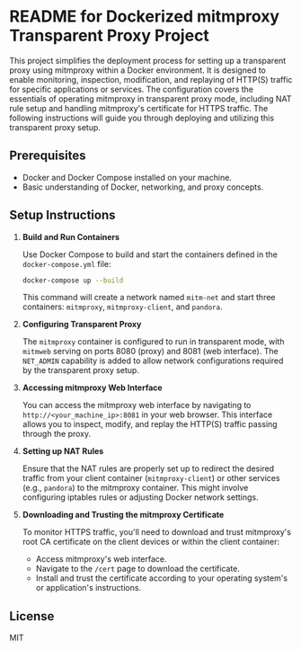 # README for Dockerized mitmproxy Transparent Proxy Project

This project simplifies the deployment process for setting up a transparent proxy using mitmproxy within a Docker environment. It is designed to enable monitoring, inspection, modification, and replaying of HTTP(S) traffic for specific applications or services. The configuration covers the essentials of operating mitmproxy in transparent proxy mode, including NAT rule setup and handling mitmproxy's certificate for HTTPS traffic. The following instructions will guide you through deploying and utilizing this transparent proxy setup.

## Prerequisites

- Docker and Docker Compose installed on your machine.
- Basic understanding of Docker, networking, and proxy concepts.

## Setup Instructions

1. **Build and Run Containers**

   Use Docker Compose to build and start the containers defined in the `docker-compose.yml` file:

   ```bash
   docker-compose up --build
   ```

   This command will create a network named `mitm-net` and start three containers: `mitmproxy`, `mitmproxy-client`, and `pandora`.

2. **Configuring Transparent Proxy**

   The `mitmproxy` container is configured to run in transparent mode, with `mitmweb` serving on ports 8080 (proxy) and 8081 (web interface). The `NET_ADMIN` capability is added to allow network configurations required by the transparent proxy setup.

3. **Accessing mitmproxy Web Interface**

   You can access the mitmproxy web interface by navigating to `http://<your_machine_ip>:8081` in your web browser. This interface allows you to inspect, modify, and replay the HTTP(S) traffic passing through the proxy.

4. **Setting up NAT Rules**

   Ensure that the NAT rules are properly set up to redirect the desired traffic from your client container (`mitmproxy-client`) or other services (e.g., `pandora`) to the mitmproxy container. This might involve configuring iptables rules or adjusting Docker network settings.

5. **Downloading and Trusting the mitmproxy Certificate**

   To monitor HTTPS traffic, you'll need to download and trust mitmproxy's root CA certificate on the client devices or within the client container:

   - Access mitmproxy's web interface.
   - Navigate to the `/cert` page to download the certificate.
   - Install and trust the certificate according to your operating system's or application's instructions.

## License

MIT